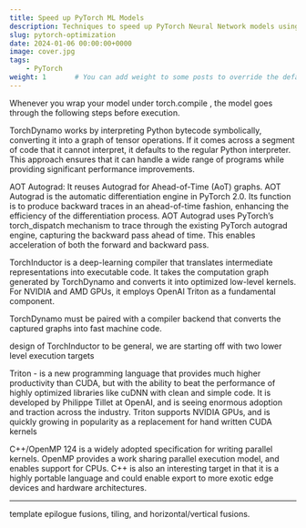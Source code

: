 ```yaml
---
title: Speed up PyTorch ML Models
description: Techniques to speed up PyTorch Neural Network models using `torch.compile()`, TorchDynamo, TorchInductor and CUDAGraphs.
slug: pytorch-optimization
date: 2024-01-06 00:00:00+0000
image: cover.jpg
tags:
    - PyTorch
weight: 1       # You can add weight to some posts to override the default sorting (date descending)
---
```


Whenever you wrap your model under torch.compile , the model goes through the following steps before execution.


TorchDynamo works by interpreting Python bytecode symbolically, converting it into a graph of tensor operations. If it comes across a segment of code that it cannot interpret, it defaults to the regular Python interpreter. This approach ensures that it can handle a wide range of programs while providing significant performance improvements.

AOT Autograd: It reuses Autograd for Ahead-of-Time (AoT) graphs. AOT Autograd is the automatic differentiation engine in PyTorch 2.0. Its function is to produce backward traces in an ahead-of-time fashion, enhancing the efficiency of the differentiation process. AOT Autograd uses PyTorch’s torch_dispatch mechanism to trace through the existing PyTorch autograd engine, capturing the backward pass ahead of time. This enables acceleration of both the forward and backward pass.


TorchInductor is a deep-learning compiler that translates intermediate representations into executable code. It takes the computation graph generated by TorchDynamo and converts it into optimized low-level kernels. For NVIDIA and AMD GPUs, it employs OpenAI Triton as a fundamental component.

TorchDynamo must be paired with a compiler backend that converts the captured graphs into fast machine code. 


design of TorchInductor to be general, we are starting off with two lower level execution targets

Triton - is a new programming language that provides much higher productivity than CUDA, but with the ability to beat the performance of highly optimized libraries like cuDNN with clean and simple code. It is developed by Philippe Tillet at OpenAI, and is seeing enormous adoption and traction across the industry. Triton supports NVIDIA GPUs, and is quickly growing in popularity as a replacement for hand written CUDA kernels

C++/OpenMP 124 is a widely adopted specification for writing parallel kernels. OpenMP provides a work sharing parallel execution model, and enables support for CPUs. C++ is also an interesting target in that it is a highly portable language and could enable export to more exotic edge devices and hardware architectures.







-------------
 template epilogue fusions, tiling, and horizontal/vertical fusions.
